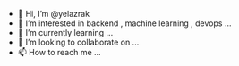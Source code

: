 - 👋 Hi, I’m @yelazrak
- 👀 I’m interested in backend , machine learning , devops ...
- 🌱 I’m currently learning ...
- 💞️ I’m looking to collaborate on ...
- 📫 How to reach me ...

<!---
yelazrak/yelazrak is a ✨ special ✨ repository because its `README.md` (this file) appears on your GitHub profile.
You can click the Preview link to take a look at your changes.
--->
